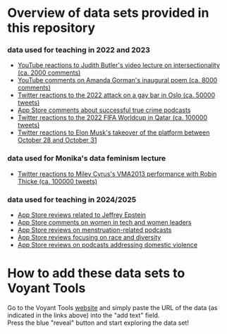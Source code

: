 # Overview of data sets provided in this repository

### data used for teaching in 2022 and 2023

- [YouTube reactions to Judith Butler's video lecture on intersectionality (ca. 2000 comments)](../data/YouTube_JudithButler)
- [YouTube comments on Amanda Gorman's inaugural poem (ca. 8000 comments)](../data/YouTube_AmandaGorman)
- [Twitter reactions to the 2022 attack on a gay bar in Oslo (ca. 50000 tweets)](../data/Twitter_OsloPride2022)
- [App Store comments about successful true crime podcasts](../data/Data_AppStore_TrueCrime)
- [Twitter reactions to the 2022 FIFA Worldcup in Qatar (ca. 100000 tweets)](../data/Twitter_WorldCupQatar2022)
- [Twitter reactions to Elon Musk's takeover of the platform between October 28 and October 31](../data/Twitter_ElonMusk2022)

### data used for Monika's data feminism lecture
   
- [Twitter reactions to Miley Cyrus's VMA2013 performance with Robin Thicke (ca. 100000 tweets)](../data/Twitter_VMA2013)

### data used for teaching in 2024/2025

- [App Store reviews related to Jeffrey Epstein](../data/Data_AppStore_Epstein)
- [App Store comments on women in tech and women leaders](../data/Data_AppStore_Girlboss)
- [App Store reviews on menstruation-related podcasts](../data/Data_AppStore_Menstruation)
- [App Store reviews focusing on race and diversity](../data/Data_AppStore_Race_Diversity)
- [App Store reviews on podcasts addressing domestic violence](../data/Data_AppleStore_DomesticViolence)

# How to add these data sets to Voyant Tools

Go to the Voyant Tools [website](https://voyant-tools.org/) and simply paste the URL of the data (as indicated in the links above) into the "add text" field.  
Press the blue "reveal" button and start exploring the data set!

